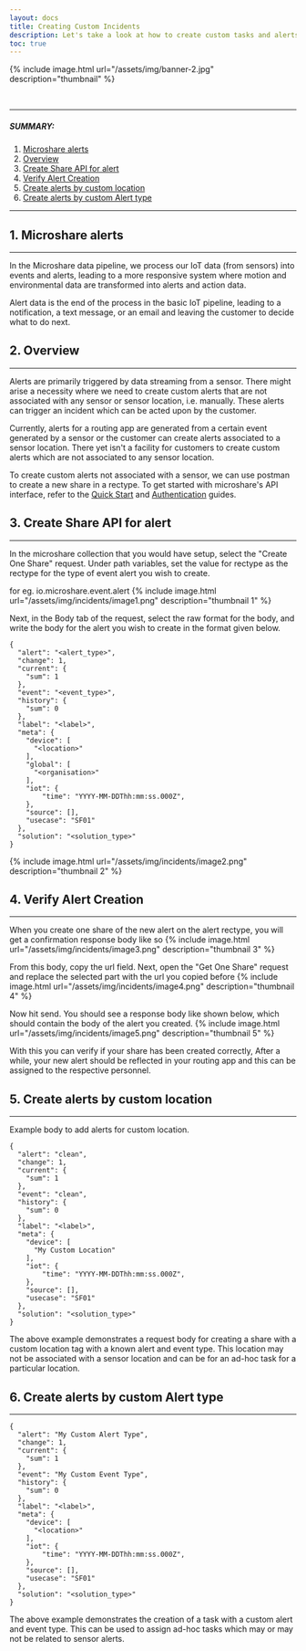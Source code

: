 ```yaml
---
layout: docs
title: Creating Custom Incidents
description: Let's take a look at how to create custom tasks and alerts not associated with any sensor or sensor location
toc: true
---
```


{% include image.html url="/assets/img/banner-2.jpg" description="thumbnail" %}

<br>

---------------------------------------

##### SUMMARY: 

1. [Microshare alerts](./#1-microshare-alerts)
2. [Overview](./#2-overview)
3. [Create Share API for alert](./#3-create-share-api-for-alert)
4. [Verify Alert Creation](./#4-verify-alert-creation)
5. [Create alerts by custom location](./#5-create-alerts-by-custom-location)
6. [Create alerts by custom Alert type](./#6-create-alerts-by-custom-alert-type)

---------------------------------------

## 1. Microshare alerts
---------------------------------------

In the Microshare data pipeline, we process our IoT data (from sensors) into events and alerts, leading to a more responsive system where motion and environmental data are transformed into alerts and action data.

Alert data is the end of the process in the basic IoT pipeline, leading to a notification, a text message, or an email and leaving the customer to decide what to do next.



## 2. Overview
---------------------------------------

Alerts are primarily triggered by data streaming from a sensor. There might arise a necessity where we need to create custom alerts that are not associated with any sensor or sensor location, i.e. manually. These alerts can trigger an incident which can be acted upon by the customer.

Currently, alerts for a routing app are generated from a certain event generated by a sensor or the customer can create alerts associated to a sensor location. There yet isn't a facility for customers to create custom alerts which are not associated to any sensor location.

To create custom alerts not associated with a sensor, we can use postman to create a new share in a rectype. 
To get started with microshare's API interface, refer to the [Quick Start](https://docs.microshare.io/docs/2/technical/api/quick-start/) and [Authentication](https://docs.microshare.io/docs/2/technical/api/authentication/) guides.

## 3. Create Share API for alert
---------------------------------------

In the microshare collection that you would have setup, select the "Create One Share" request. Under path variables, set the value for rectype as the rectype for the type of event alert you wish to create.

for eg. io.microshare.event.alert
{% include image.html url="/assets/img/incidents/image1.png" description="thumbnail 1" %}

Next, in the Body tab of the request, select the raw format for the body, and write the body for the alert you wish to create in the format given below.

```
{ 
  "alert": "<alert_type>", 
  "change": 1, 
  "current": { 
    "sum": 1 
  }, 
  "event": "<event_type>", 
  "history": { 
    "sum": 0 
  }, 
  "label": "<label>", 
  "meta": { 
    "device": [ 
      "<location>"
    ], 
    "global": [ 
      "<organisation>"
    ], 
    "iot": { 
        "time": "YYYY-MM-DDThh:mm:ss.000Z",    
    }, 
    "source": [], 
    "usecase": "SF01" 
  }, 
  "solution": "<solution_type>" 
}
``` 

{% include image.html url="/assets/img/incidents/image2.png" description="thumbnail 2" %}

## 4. Verify Alert Creation
---------------------------------------
When you create one share of the new alert on the alert rectype, you will get a confirmation response body like so
{% include image.html url="/assets/img/incidents/image3.png" description="thumbnail 3" %}

From this body, copy the url field. Next, open the "Get One Share" request and replace the selected part with the url you copied before
{% include image.html url="/assets/img/incidents/image4.png" description="thumbnail 4" %}

Now hit send. You should see a response body like shown below, which should contain the body of the alert you created. 
{% include image.html url="/assets/img/incidents/image5.png" description="thumbnail 5" %}

With this you can verify if your share has been created correctly, After a while, your new alert should be reflected in your routing app and this can be assigned to the respective personnel.

## 5. Create alerts by custom location
---------------------------------------
Example body to add alerts for custom location.
```
{ 
  "alert": "clean", 
  "change": 1, 
  "current": { 
    "sum": 1 
  }, 
  "event": "clean", 
  "history": { 
    "sum": 0 
  }, 
  "label": "<label>", 
  "meta": { 
    "device": [ 
      "My Custom Location"
    ],
    "iot": { 
        "time": "YYYY-MM-DDThh:mm:ss.000Z",    
    }, 
    "source": [], 
    "usecase": "SF01" 
  }, 
  "solution": "<solution_type>" 
}
``` 
The above example demonstrates a request body for creating a share with a custom location tag with a known alert and event type. This location may not be associated with a sensor location and can be for an ad-hoc task for a particular location.

## 6. Create alerts by custom Alert type
---------------------------------------
```
{ 
  "alert": "My Custom Alert Type", 
  "change": 1, 
  "current": { 
    "sum": 1 
  }, 
  "event": "My Custom Event Type", 
  "history": { 
    "sum": 0 
  }, 
  "label": "<label>", 
  "meta": { 
    "device": [ 
      "<location>"
    ],
    "iot": { 
        "time": "YYYY-MM-DDThh:mm:ss.000Z",    
    }, 
    "source": [], 
    "usecase": "SF01" 
  }, 
  "solution": "<solution_type>" 
}
``` 
The above example demonstrates the creation of a task with a custom alert and event type. This can be used to assign ad-hoc tasks which may or may not be related to sensor alerts.
